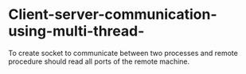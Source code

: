 # Client-server-communication-using-multi-thread-
To create socket to communicate between two processes and remote procedure should read all ports of the remote machine.
